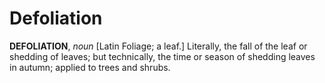 # Defoliation

**DEFOLIATION**, _noun_ \[Latin Foliage; a leaf.\] Literally, the fall of the leaf or shedding of leaves; but technically, the time or season of shedding leaves in autumn; applied to trees and shrubs.